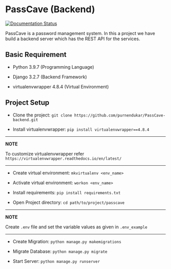 # PassCave (Backend)

[![Documentation Status](https://readthedocs.org/projects/passcave-backend/badge/?version=latest)](https://passcave-backend.readthedocs.io/en/latest/?badge=latest)

PassCave is a password management system. In this a project we have build a backend server which has the REST API for the services.

## Basic Requirement

- Python 3.9.7 (Programming Language)

- Django 3.2.7 (Backend Framework)

- virtualenvwrapper 4.8.4 (Virtual Environment)

## Project Setup

- Clone the project: `git clone https://github.com/purnendukar/PassCave-backend.git`

- Install virtualenvwrapper: `pip install virtualenvwrapper==4.8.4`


---
**NOTE**

To customize virtualenvwrapper refer `https://virtualenvwrapper.readthedocs.io/en/latest/`

---

- Create virtual environment: `mkvirtualenv <env_name>`

- Activate virtual environment: `workon <env_name>`

- Install requirements: `pip install requirements.txt`

- Open Project directory: `cd path/to/project/passcave`

---
**NOTE**

Create `.env` file and set the variable values as given in `.env_example`

---

- Create Migration: `python manage.py makemigrations`

- Migrate Database: `python manage.py migrate`

- Start Server: `python manage.py runserver`
